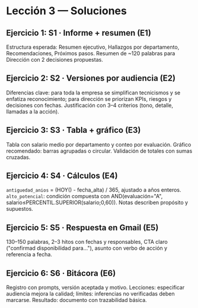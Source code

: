 # Lección 3 — Soluciones

## Ejercicio 1: S1 · Informe + resumen (E1)

Estructura esperada: Resumen ejecutivo, Hallazgos por departamento, Recomendaciones, Próximos pasos. Resumen de ~120 palabras para Dirección con 2 decisiones propuestas.

## Ejercicio 2: S2 · Versiones por audiencia (E2)

Diferencias clave: para toda la empresa se simplifican tecnicismos y se enfatiza reconocimiento; para dirección se priorizan KPIs, riesgos y decisiones con fechas. Justificación con 3–4 criterios (tono, detalle, llamadas a la acción).

## Ejercicio 3: S3 · Tabla + gráfico (E3)

Tabla con salario medio por departamento y conteo por evaluación. Gráfico recomendado: barras agrupadas o circular. Validación de totales con sumas cruzadas.

## Ejercicio 4: S4 · Cálculos (E4)

`antiguedad_anios` = (HOY() - fecha_alta) / 365, ajustado a años enteros. `alto_potencial`: condición compuesta con AND(evaluación="A", salario≤PERCENTIL.SUPERIOR(salario;0,60)). Notas describen propósito y supuestos.

## Ejercicio 5: S5 · Respuesta en Gmail (E5)

130–150 palabras, 2–3 hitos con fechas y responsables, CTA claro ("confirmad disponibilidad para…"), asunto con verbo de acción y referencia a fecha.

## Ejercicio 6: S6 · Bitácora (E6)

Registro con prompts, versión aceptada y motivo. Lecciones: especificar audiencia mejora la calidad; límites: inferencias no verificadas deben marcarse. Resultado: documento con trazabilidad básica.
